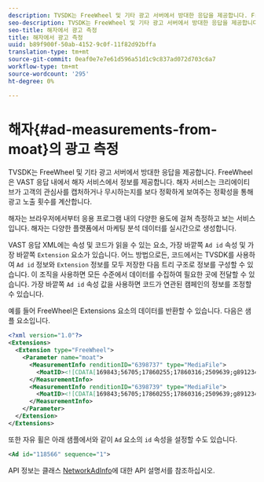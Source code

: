 ```yaml
---
description: TVSDK는 FreeWheel 및 기타 광고 서버에서 방대한 응답을 제공합니다. FreeWheel은 VAST 응답 내에서 해자 서비스에서 정보를 제공합니다. 해자 서비스는 크리에이티브가 고객의 관심사를 캡처하거나 무시하는지를 보다 정확하게 보여주는 정확성을 통해 광고 노출 횟수를 계산합니다.
seo-description: TVSDK는 FreeWheel 및 기타 광고 서버에서 방대한 응답을 제공합니다. FreeWheel은 VAST 응답 내에서 해자 서비스에서 정보를 제공합니다. 해자 서비스는 크리에이티브가 고객의 관심사를 캡처하거나 무시하는지를 보다 정확하게 보여주는 정확성을 통해 광고 노출 횟수를 계산합니다.
seo-title: 해자에서 광고 측정
title: 해자에서 광고 측정
uuid: b89f900f-50ab-4152-9c0f-11f82d92bffa
translation-type: tm+mt
source-git-commit: 0eaf0e7e7e61d596a51d1c9c837ad072d703c6a7
workflow-type: tm+mt
source-wordcount: '295'
ht-degree: 0%

---
```



# 해자{#ad-measurements-from-moat}의 광고 측정

TVSDK는 FreeWheel 및 기타 광고 서버에서 방대한 응답을 제공합니다. FreeWheel은 VAST 응답 내에서 해자 서비스에서 정보를 제공합니다. 해자 서비스는 크리에이티브가 고객의 관심사를 캡처하거나 무시하는지를 보다 정확하게 보여주는 정확성을 통해 광고 노출 횟수를 계산합니다.

해자는 브라우저에서부터 응용 프로그램 내의 다양한 용도에 걸쳐 측정하고 보는 서비스입니다. 해자는 다양한 플랫폼에서 마케팅 분석 데이터를 실시간으로 생성합니다.

VAST 응답 XML에는 속성 및 코드가 읽을 수 있는 요소, 가장 바깥쪽 `Ad id` 속성 및 가장 바깥쪽 `Extension` 요소가 있습니다. 어느 방법으로든, 코드에서는 TVSDK를 사용하여 `Ad id` 정보와 `Extension` 정보를 모두 저장한 다음 트리 구조로 정보를 구성할 수 있습니다. 이 조직을 사용하면 모든 수준에서 데이터를 수집하여 필요한 곳에 전달할 수 있습니다. 가장 바깥쪽 `Ad id` 속성 값을 사용하면 코드가 연관된 캠페인의 정보를 조정할 수 있습니다.

예를 들어 FreeWheel은 Extensions 요소의 데이터를 반환할 수 있습니다. 다음은 샘플 요소입니다.

```xml
<?xml version="1.0"?> 
<Extensions> 
  <Extension type="FreeWheel"> 
    <Parameter name="moat"> 
      <MeasurementInfo renditionID="6398737" type="MediaFile"> 
        <MoatID><![CDATA[169843;56705;17860255;17860316;2509639;g8912342;103311138;g436558;530633]]></MoatID> 
      </MeasurementInfo> 
      <MeasurementInfo renditionID="6398739" type="MediaFile"> 
        <MoatID><![CDATA[169843;56705;17860255;17860316;2509639;g8912342;103311138;g436558;530633]]></MoatID> 
      </MeasurementInfo> 
    </Parameter> 
  </Extension> 
</Extensions> 
```

또한 자유 휠은 아래 샘플에서와 같이 `Ad` 요소의 `id` 속성을 설정할 수도 있습니다.

```xml
<Ad id="118566" sequence="1">
```

API 정보는 클래스 [NetworkAdInfo](https://help.adobe.com/en_US/primetime/api/psdk/javadoc_2.7/)에 대한 API 설명서를 참조하십시오.

